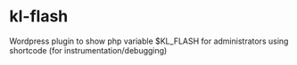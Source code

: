 # kl-flash
Wordpress plugin to show php variable $KL_FLASH for administrators using shortcode (for instrumentation/debugging)




